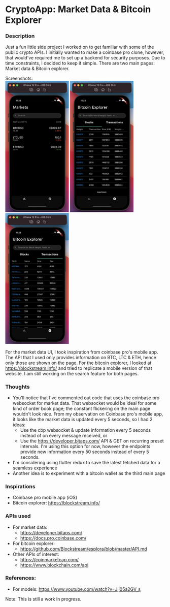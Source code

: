 # CryptoApp: Market Data & Bitcoin Explorer

### Description
Just a fun little side project I worked on to get familiar with some of the public crypto APIs. I initially wanted to make a coinbase pro clone, however, that would've required me to set up a backend for security purposes. Due to time constraints, I decided to keep it simple.
There are two main pages: Market data & Bitcoin explorer.

Screenshots:
<br/>
<img src="/screenshots/ss1.png" width=200>    <img src="/screenshots/ss2.png" width=200>    <img src="/screenshots/ss3.png" width=200>
<br/>

For the market data UI, I took inspiration from coinbase pro's mobile app. The API that I used only provides information on BTC, LTC & ETH, hence only those are shown on the page.
For the bitcoin explorer, I looked at https://blockstream.info/ and tried to replicate a mobile version of that website. 
I am still working on the search feature for both pages. 

 
### Thoughts
  * You'll notice that I've commented out code that uses the coinbase pro websocket for market data. That websocket would be ideal for some kind of order book page; the constant flickering on the main page wouldn't look nice. From my observation on Coinbase pro's mobile app, it looks like the market data is updated every 5 seconds, so I had 2 ideas:
    - Use the cbp websocket & update information every 5 seconds instead of on every message received, or
    - Use the https://developer.bitaps.com/ API & GET on recurring preset intervals. I'm using this option for now, however the endpoints provide new information every 50 seconds instead of every 5 seconds.
  * I'm considering using flutter redux to save the latest fetched data for a seamless experience
  * Another idea is to experiment with a bitcoin wallet as the third main page

### Inspirations
  * Coinbase pro mobile app (iOS)
  * Bitcoin explorer: https://blockstream.info/
### APIs used
  * For market data: 
    - https://developer.bitaps.com/
    - https://docs.pro.coinbase.com/
  * For bitcoin explorer:
    - https://github.com/Blockstream/esplora/blob/master/API.md
  * Other APIs of interest:
    - https://coinmarketcap.com/
    - https://www.blockchain.com/api
### References:
  * For models: https://www.youtube.com/watch?v=Jji05a2GV_s

Note: This is still a work in progress.
